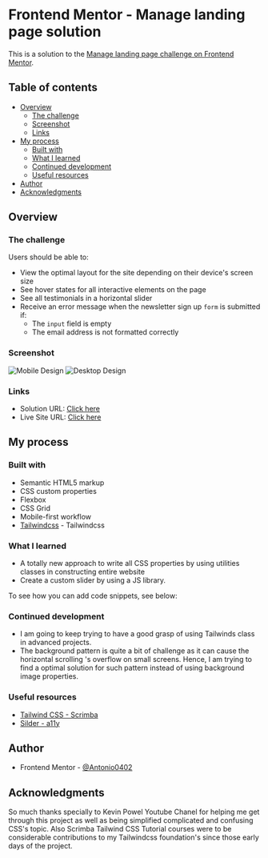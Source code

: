 # Frontend Mentor - Manage landing page solution

This is a solution to the [Manage landing page challenge on Frontend Mentor](https://www.frontendmentor.io/challenges/manage-landing-page-SLXqC6P5).

## Table of contents

- [Overview](#overview)
  - [The challenge](#the-challenge)
  - [Screenshot](#screenshot)
  - [Links](#links)
- [My process](#my-process)
  - [Built with](#built-with)
  - [What I learned](#what-i-learned)
  - [Continued development](#continued-development)
  - [Useful resources](#useful-resources)
- [Author](#author)
- [Acknowledgments](#acknowledgments)

## Overview

### The challenge

Users should be able to:

- View the optimal layout for the site depending on their device's screen size
- See hover states for all interactive elements on the page
- See all testimonials in a horizontal slider
- Receive an error message when the newsletter sign up `form` is submitted if:
  - The `input` field is empty
  - The email address is not formatted correctly

### Screenshot

![Mobile Design](.build/screenshots/mobile-design.png)
![Desktop Design](.build/screenshots/active-states-basket-filled.png)

### Links

- Solution URL: [Click here](https://your-solution-url.com)
- Live Site URL: [Click here](https://your-live-site-url.com)

## My process

### Built with

- Semantic HTML5 markup
- CSS custom properties
- Flexbox
- CSS Grid
- Mobile-first workflow
- [Tailwindcss](https://tailwindcss.com) - Tailwindcss

### What I learned

- A totally new approach to write all CSS properties by using utilities classes in constructing entire website
- Create a custom slider by using a JS library. 

To see how you can add code snippets, see below:

### Continued development

- I am going to keep trying to have a good grasp of using Tailwinds class in advanced projects. 
- The background pattern is quite a bit of challenge as it can cause the  horizontal scrolling 's overflow on small screens. Hence, I am trying to find a optimal solution for such pattern instead of using background image properties.

### Useful resources

- [Tailwind CSS - Scrimba](https://www.youtube.com/watch?v=4wGmylafgM4)
- [Silder - a11y](https://a11yslider.js.org)

## Author

- Frontend Mentor - [@Antonio0402](https://www.frontendmentor.io/profile/Antonio0402)

## Acknowledgments

So much thanks specially to Kevin Powel Youtube Chanel for helping me get through this project as well as being simplified complicated and confusing CSS's topic. Also Scrimba Tailwind CSS Tutorial courses were to be considerable contributions to my Tailwindcss foundation's since those early days of the project.

